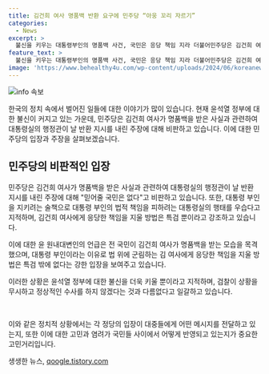 ```yaml
---
title: 김건희 여사 명품백 반환 요구에 민주당 “아웅 꼬리 자르기”
categories:
  - News
excerpt: >
  불신을 키우는 대통령부인의 명품백 사건, 국민은 응당 책임 지라 더불어민주당은 김건희 여사의 명품백 반환 지시 무시에 대해 대통령 부인을 지키려는 행정관의 변명을 비판했다. 윤 총리의 행동은 윤석열 정부에 대한 불신을 더욱 키울 뿐이라는 지적이 나왔고, 검찰과 대통령실을 향한 비판도 이어졌다. 국민의 눈높이에 맞는 조사를 위해 특검이 필요하다는 강한 입장을 보였다.
feature_text: >
  불신을 키우는 대통령부인의 명품백 사건, 국민은 응당 책임 지라 더불어민주당은 김건희 여사의 명품백 반환 지시 무시에 대해 대통령 부인을 지키려는 행정관의 변명을 비판했다. 윤 총리의 행동은 윤석열 정부에 대한 불신을 더욱 키울 뿐이라는 지적이 나왔고, 검찰과 대통령실을 향한 비판도 이어졌다. 국민의 눈높이에 맞는 조사를 위해 특검이 필요하다는 강한 입장을 보였다.
image: 'https://www.behealthy4u.com/wp-content/uploads/2024/06/koreanews.jpg'
---
```


<p><img src="https://www.behealthy4u.com/wp-content/uploads/2024/06/koreanews.jpg" alt="info 속보" /></p>

<p>한국의 정치 속에서 벌어진 일들에 대한 이야기가 많이 있습니다. 현재 윤석열 정부에 대한 불신이 커지고 있는 가운데, 민주당은 김건희 여사가 명품백을 받은 사실과 관련하여 대통령실의 행정관이 날 반환 지시를 내린 주장에 대해 비판하고 있습니다. 이에 대한 민주당의 입장과 주장을 살펴보겠습니다. </p>

<h2 data-ke-size="size26">민주당의 비판적인 입장</h2>

<p>민주당은 김건희 여사가 명품백을 받은 사실과 관련하여 대통령실의 행정관이 날 반환 지시를 내린 주장에 대해 "믿어줄 국민은 없다"고 비판하고 있습니다. 또한, 대통령 부인을 지키려는 술책으로 대통령 부인의 법적 책임을 피하려는 대통령실의 행태를 우습다고 지적하며, 김건희 여사에게 응당한 책임을 지울 방법은 특검 뿐이라고 강조하고 있습니다.</p>

<p>이에 대한 윤 원내대변인의 언급은 전 국민이 김건희 여사가 명품백을 받는 모습을 목격했으며, 대통령 부인이라는 이유로 법 위에 군림하는 김 여사에게 응당한 책임을 지울 방법은 특검 밖에 없다는 강한 입장을 보여주고 있습니다.</p>

<p>이러한 상황은 윤석열 정부에 대한 불신을 더욱 키울 뿐이라고 지적하며, 검찰이 상황을 무시하고 정상적인 수사를 하지 않겠다는 것과 다름없다고 일갈하고 있습니다.</p>

<p data-ke-size="size16">&nbsp;</p>

<p>이와 같은 정치적 상황에서는 각 정당의 입장이 대중들에게 어떤 메시지를 전달하고 있는지, 또한 이에 대한 고민과 염려가 국민들 사이에서 어떻게 반영되고 있는지가 중요한 고민거리입니다.</p>
생생한 뉴스, <a href="https://qoogle.tistory.com" rel="dofollow">qoogle.tistory.com</a>


